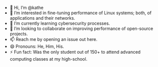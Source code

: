- 👋 Hi, I’m @kathe
- 👀 I’m interested in fine-tuning performance of Linux systems; both, of applications and their networks.
- 🌱 I’m currently learning cybersecurity processes.
- 💞️ I’m looking to collaborate on improving performance of open-source projects.
- 📫 Reach me by opening an issue out here.
- 😄 Pronouns: He, Him, His.
- ⚡ Fun fact: Was the only student out of 150+ to attend advanced computing classes at my high-school.

<!---
kathe/kathe is a ✨ special ✨ repository because its `README.md` (this file) appears on your GitHub profile.
You can click the Preview link to take a look at your changes.
--->
